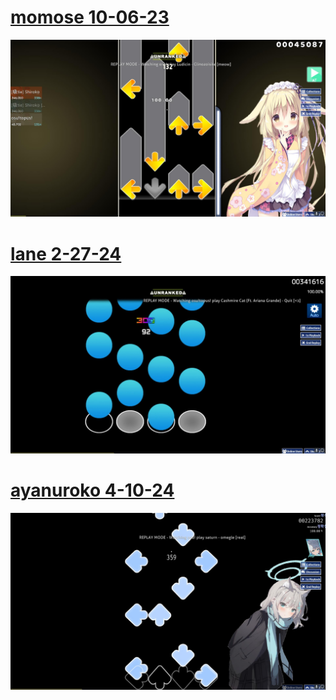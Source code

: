 # [momose 10-06-23](https://cdn.discordapp.com/attachments/854203014259933244/1228604711972638800/momose.osk?ex=662ca64d&is=661a314d&hm=ecffc0d5555e8b6149a1fe77d7f459e53ae95900baa14c05a6661364bd17b576&)

![mitsuki](https://github.com/rallied/maniaskins/blob/main/mitsuki.jpg)
<br>

# [lane 2-27-24](https://cdn.discordapp.com/attachments/854203014259933244/1228612091909247027/lane.osk?ex=662cad2d&is=661a382d&hm=3ab2c2027a46f1fa83f98b2b695a5e391a2701aff73a27715e1fd486f578a6d4&)

![lane](https://github.com/rallied/maniaskins/blob/main/lane.jpg)
<br>

# [ayanuroko 4-10-24](https://cdn.discordapp.com/attachments/1220368174663598100/1228591187368218694/ayanuroko.osk?ex=662c99b5&is=661a24b5&hm=0af9bb30b9452994dac72726fbf1f6b948a55d5f02b2bb8f93090433d0713083&)

![ayanu](https://github.com/rallied/maniaskins/blob/main/ayanu.jpg)
<br>